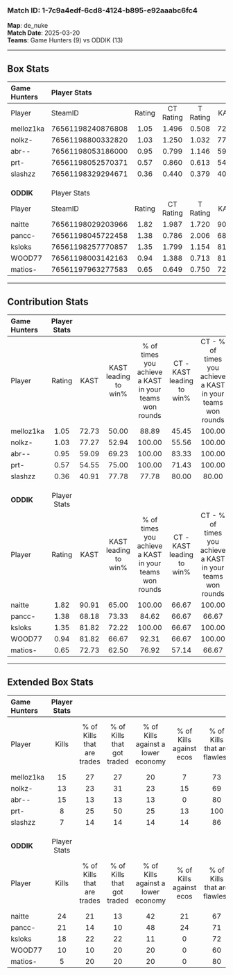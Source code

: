 ### Match ID: 1-7c9a4edf-6cd8-4124-b895-e92aaabc6fc4  
**Map**: de_nuke  
**Match Date**: 2025-03-20  
**Teams**: Game Hunters (9) vs ODDIK (13)  

---  

## Box Stats  

| **Game Hunters** | Player Stats      |        |           |          |       |       |       |         |        |      |     |
| :- | :- | :-: | :-: | :-: | :-: | :-: | :-: | :-: | :-: | :-: | :-: |
| Player           | SteamID           | Rating | CT Rating | T Rating | KAST  |  ADR  | Kills | Assists | Deaths | K/D  | HS% |
| melloz1ka        | 76561198240876808 |  1.05  |   1.496   |  0.508   | 72.73 | 67.1  |  15   |    3    |   15   | 1.00 | 40  |
| nolkz-           | 76561198800332820 |  1.03  |   1.250   |  1.032   | 77.27 | 76.0  |  13   |    3    |   15   | 0.87 | 69  |
| abr--            | 76561198053186000 |  0.95  |   0.799   |  1.146   | 59.09 | 71.9  |  15   |    1    |   15   | 1.00 | 46  |
| prt-             | 76561198052570371 |  0.57  |   0.860   |  0.613   | 54.55 | 53.2  |   8   |    3    |   16   | 0.50 | 75  |
| slashzz          | 76561198329294671 |  0.36  |   0.440   |  0.379   | 40.91 | 44.5  |   7   |    5    |   18   | 0.39 | 42  |
|                  |                   |        |           |          |       |       |       |         |        |      |     |
|                  |                   |        |           |          |       |       |       |         |        |      |     |
|                  |                   |        |           |          |       |       |       |         |        |      |     |
| **ODDIK**        | Player Stats      |        |           |          |       |       |       |         |        |      |     |
| Player           | SteamID           | Rating | CT Rating | T Rating | KAST  |  ADR  | Kills | Assists | Deaths | K/D  | HS% |
| naitte           | 76561198029203966 |  1.82  |   1.987   |  1.720   | 90.91 | 115.1 |  24   |    5    |   10   | 2.40 | 79  |
| pancc-           | 76561198045722458 |  1.38  |   0.786   |  2.006   | 68.18 | 98.6  |  21   |    4    |   14   | 1.50 | 57  |
| ksloks           | 76561198257770857 |  1.35  |   1.799   |  1.154   | 81.82 | 79.3  |  18   |    4    |   12   | 1.50 | 38  |
| WOOD77           | 76561198003142163 |  0.94  |   1.388   |  0.713   | 81.82 | 49.6  |  10   |    4    |   12   | 0.83 | 60  |
| matios-          | 76561197963277583 |  0.65  |   0.649   |  0.750   | 72.73 | 34.3  |   5   |    5    |   11   | 0.45 | 60  |
---  

## Contribution Stats  

| **Game Hunters** | Player Stats |       |                      |                                                        |                           |                                                             |                          |                                                            |
| :- | :-: | :-: | :-: | :-: | :-: | :-: | :-: | :-: |
| Player           |    Rating    | KAST  | KAST leading to win% | % of times you achieve a KAST in your teams won rounds | CT - KAST leading to win% | CT - % of times you achieve a KAST in your teams won rounds | T - KAST leading to win% | T - % of times you achieve a KAST in your teams won rounds |
| melloz1ka        |     1.05     | 72.73 |        50.00         |                         88.89                          |           45.45           |                           100.00                            |          60.00           |                           75.00                            |
| nolkz-           |     1.03     | 77.27 |        52.94         |                         100.00                         |           55.56           |                           100.00                            |          50.00           |                           100.00                           |
| abr--            |     0.95     | 59.09 |        69.23         |                         100.00                         |           83.33           |                           100.00                            |          57.14           |                           100.00                           |
| prt-             |     0.57     | 54.55 |        75.00         |                         100.00                         |           71.43           |                           100.00                            |          80.00           |                           100.00                           |
| slashzz          |     0.36     | 40.91 |        77.78         |                         77.78                          |           80.00           |                            80.00                            |          75.00           |                           75.00                            |
|                  |              |       |                      |                                                        |                           |                                                             |                          |                                                            |
|                  |              |       |                      |                                                        |                           |                                                             |                          |                                                            |
|                  |              |       |                      |                                                        |                           |                                                             |                          |                                                            |
| **ODDIK**        | Player Stats |       |                      |                                                        |                           |                                                             |                          |                                                            |
| Player           |    Rating    | KAST  | KAST leading to win% | % of times you achieve a KAST in your teams won rounds | CT - KAST leading to win% | CT - % of times you achieve a KAST in your teams won rounds | T - KAST leading to win% | T - % of times you achieve a KAST in your teams won rounds |
| naitte           |     1.82     | 90.91 |        65.00         |                         100.00                         |           66.67           |                           100.00                            |          63.64           |                           100.00                           |
| pancc-           |     1.38     | 68.18 |        73.33         |                         84.62                          |           66.67           |                            66.67                            |          77.78           |                           100.00                           |
| ksloks           |     1.35     | 81.82 |        72.22         |                         100.00                         |           66.67           |                           100.00                            |          77.78           |                           100.00                           |
| WOOD77           |     0.94     | 81.82 |        66.67         |                         92.31                          |           66.67           |                           100.00                            |          66.67           |                           85.71                            |
| matios-          |     0.65     | 72.73 |        62.50         |                         76.92                          |           57.14           |                            66.67                            |          66.67           |                           85.71                            |
---  

## Extended Box Stats  

| **Game Hunters** | Player Stats |                            |                            |                                    |                         |                              |                                 |        |                             |                                     |                          |                               |                            |
| :- | :-: | :-: | :-: | :-: | :-: | :-: | :-: | :-: | :-: | :-: | :-: | :-: | :-: |
| Player           |    Kills     | % of Kills that are trades | % of Kills that got traded | % of Kills against a lower economy | % of Kills against ecos | % of Kills that are flawless | % of Kills that are close duels | Deaths | % of Deaths that get traded | % of Deaths against a lower economy | % of Deaths against ecos | % of Deaths that are flawless | % of Deaths that are close |
| melloz1ka        |      15      |             27             |             27             |                 20                 |            7            |              73              |                0                |   15   |              7              |                 20                  |            7             |              93               |             0              |
| nolkz-           |      13      |             23             |             31             |                 23                 |           15            |              69              |                0                |   15   |             33              |                  7                  |            0             |              60               |             13             |
| abr--            |      15      |             13             |             13             |                 13                 |            0            |              80              |                0                |   15   |              0              |                 20                  |            7             |              67               |             7              |
| prt-             |      8       |             25             |             50             |                 25                 |           13            |             100              |                0                |   16   |             31              |                 13                  |            0             |              88               |             13             |
| slashzz          |      7       |             14             |             14             |                 14                 |           14            |              86              |                0                |   18   |             11              |                 11                  |            6             |              56               |             6              |
|                  |              |                            |                            |                                    |                         |                              |                                 |        |                             |                                     |                          |                               |                            |
|                  |              |                            |                            |                                    |                         |                              |                                 |        |                             |                                     |                          |                               |                            |
|                  |              |                            |                            |                                    |                         |                              |                                 |        |                             |                                     |                          |                               |                            |
| **ODDIK**        | Player Stats |                            |                            |                                    |                         |                              |                                 |        |                             |                                     |                          |                               |                            |
| Player           |    Kills     | % of Kills that are trades | % of Kills that got traded | % of Kills against a lower economy | % of Kills against ecos | % of Kills that are flawless | % of Kills that are close duels | Deaths | % of Deaths that get traded | % of Deaths against a lower economy | % of Deaths against ecos | % of Deaths that are flawless | % of Deaths that are close |
| naitte           |      24      |             21             |             13             |                 42                 |           21            |              67              |                8                |   10   |             10              |                 30                  |            10            |              60               |             0              |
| pancc-           |      21      |             14             |             10             |                 48                 |           24            |              71              |                0                |   14   |             21              |                 14                  |            0             |              71               |             0              |
| ksloks           |      18      |             22             |             22             |                 11                 |            0            |              72              |                6                |   12   |             33              |                 25                  |            8             |              83               |             0              |
| WOOD77           |      10      |             10             |             20             |                 20                 |            0            |              60              |               20                |   12   |             25              |                 17                  |            0             |              83               |             0              |
| matios-          |      5       |             20             |             20             |                 20                 |            0            |              80              |               20                |   11   |             27              |                 36                  |            0             |              91               |             0              |
